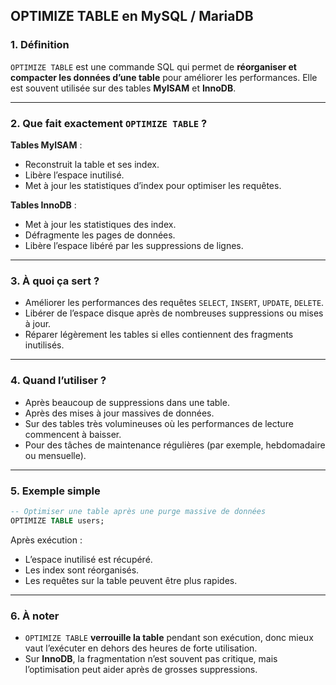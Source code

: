 ## OPTIMIZE TABLE en MySQL / MariaDB

### 1. Définition

`OPTIMIZE TABLE` est une commande SQL qui permet de **réorganiser et compacter les données d’une table** pour améliorer les performances. Elle est souvent utilisée sur des tables **MyISAM** et **InnoDB**.

---

### 2. Que fait exactement `OPTIMIZE TABLE` ?

**Tables MyISAM** :

* Reconstruit la table et ses index.
* Libère l’espace inutilisé.
* Met à jour les statistiques d’index pour optimiser les requêtes.

**Tables InnoDB** :

* Met à jour les statistiques des index.
* Défragmente les pages de données.
* Libère l’espace libéré par les suppressions de lignes.

---

### 3. À quoi ça sert ?

* Améliorer les performances des requêtes `SELECT`, `INSERT`, `UPDATE`, `DELETE`.
* Libérer de l’espace disque après de nombreuses suppressions ou mises à jour.
* Réparer légèrement les tables si elles contiennent des fragments inutilisés.

---

### 4. Quand l’utiliser ?

* Après beaucoup de suppressions dans une table.
* Après des mises à jour massives de données.
* Sur des tables très volumineuses où les performances de lecture commencent à baisser.
* Pour des tâches de maintenance régulières (par exemple, hebdomadaire ou mensuelle).

---

### 5. Exemple simple

```sql
-- Optimiser une table après une purge massive de données
OPTIMIZE TABLE users;
```

Après exécution :

* L’espace inutilisé est récupéré.
* Les index sont réorganisés.
* Les requêtes sur la table peuvent être plus rapides.

---

### 6. À noter

* `OPTIMIZE TABLE` **verrouille la table** pendant son exécution, donc mieux vaut l’exécuter en dehors des heures de forte utilisation.
* Sur **InnoDB**, la fragmentation n’est souvent pas critique, mais l’optimisation peut aider après de grosses suppressions.
